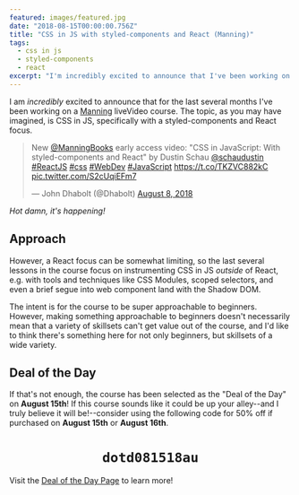 ```yaml
---
featured: images/featured.jpg
date: "2018-08-15T00:00:00.756Z"
title: "CSS in JS with styled-components and React (Manning)"
tags:
  - css in js
  - styled-components
  - react
excerpt: "I'm incredibly excited to announce that I've been working on a Manning liveVideo course for the last several months with the intent to share all that makes CSS in JS great with the library styled-components"
---
```


I am _incredibly_ excited to announce that for the last several months I've been working on a [Manning][manning] liveVideo course. The topic, as you may have imagined, is CSS in JS, specifically with a styled-components and React focus.

<blockquote class="twitter-tweet" data-lang="en"><p lang="en" dir="ltr">New <a href="https://twitter.com/ManningBooks?ref_src=twsrc%5Etfw">@ManningBooks</a> early access video: &quot;CSS in JavaScript: With styled-components and React&quot; by Dustin Schau <a href="https://twitter.com/SchauDustin?ref_src=twsrc%5Etfw">@schaudustin</a> <a href="https://twitter.com/hashtag/ReactJS?src=hash&amp;ref_src=twsrc%5Etfw">#ReactJS</a> <a href="https://twitter.com/hashtag/css?src=hash&amp;ref_src=twsrc%5Etfw">#css</a> <a href="https://twitter.com/hashtag/WebDev?src=hash&amp;ref_src=twsrc%5Etfw">#WebDev</a> <a href="https://twitter.com/hashtag/JavaScript?src=hash&amp;ref_src=twsrc%5Etfw">#JavaScript</a> <a href="https://t.co/TKZVC882kC">https://t.co/TKZVC882kC</a> <a href="https://t.co/S2cUqiEFm7">pic.twitter.com/S2cUqiEFm7</a></p>&mdash; John Dhabolt (@Dhabolt) <a href="https://twitter.com/Dhabolt/status/1027139514186256384?ref_src=twsrc%5Etfw">August 8, 2018</a></blockquote>

_Hot damn, it's happening!_

## Approach

However, a React focus can be somewhat limiting, so the last several lessons in the course focus on instrumenting CSS in JS _outside_ of React, e.g. with tools and techniques like CSS Modules, scoped selectors, and even a brief segue into web component land with the Shadow DOM.

The intent is for the course to be super approachable to beginners. However, making something approachable to beginners doesn't necessarily mean that a variety of skillsets can't get value out of the course, and I'd like to think there's something here for not only beginners, but skillsets of a wide variety.

## Deal of the Day

If that's not enough, the course has been selected as the "Deal of the Day" on **August 15th**! If this course sounds like it could be up your alley--and I truly believe it will be!--consider using the following code for 50% off if purchased on **August 15th** or **August 16th**.

<h1 style="text-align: center; display: block;"><code>dotd081518au</code></h1>

Visit the [Deal of the Day Page][dod] to learn more!

[manning]: https://www.manning.com/
[dod]: http://bit.ly/2nxt6sK
